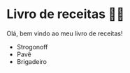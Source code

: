 # Livro de receitas :man_cook:
Olá, bem vindo ao meu livro de receitas!
 - Strogonoff
 - Pavê
 - Brigadeiro
